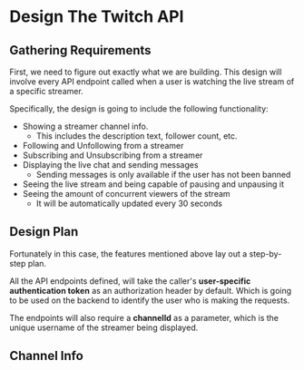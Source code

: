 # Design The Twitch API
## Gathering Requirements
First, we need to figure out exactly what we are building. This design will involve every API endpoint called when a user is watching the live stream of a specific streamer.

Specifically, the design is going to include the following functionality:
- Showing a streamer channel info.
  - This includes the description text, follower count, etc.
- Following and Unfollowing from a streamer
- Subscribing and Unsubscribing from a streamer
- Displaying the live chat and sending messages
  - Sending messages is only available if the user has not been banned
- Seeing the live stream and being capable of pausing and unpausing it
- Seeing the amount of concurrent viewers of the stream
  - It will be automatically updated every 30 seconds

## Design Plan
Fortunately in this case, the features mentioned above lay out a step-by-step plan.

All the API endpoints defined, will take the caller's **user-specific authentication token** as an authorization header by default. Which is going to be used on the backend to identify the user who is making the requests.

The endpoints will also require a **channelId** as a parameter, which is the unique username of the streamer being displayed.

## Channel Info